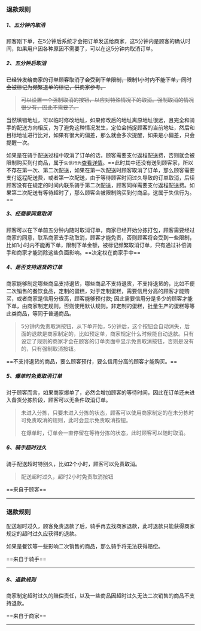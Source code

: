 ### 退款规则

##### 1、五分钟内取消

顾客刚下单，在5分钟后系统才会把订单发送给商家，这5分钟内是顾客的确认时间，如果用户因各种原因不需要了，可以在这5分钟内取消订单。

##### 2、五分钟后取消



~~已经转发给商家的订单顾客取消了会受到下单限制，限制1小时内不能下单，同时会被标记为频繁退单的标记，供商家参考。~~

>~~可以设置一个强制取消的按钮，以应对特殊情况下的取消。强制取消的情况很少有，因此不需要了。~~

当然填错地址，可以临时修改地址，如果修改后的地址离原地址很远，且完全和骑手的配送方向相反，为了避免这种情况发生，定位会捕捉顾客的当前地址，然后和目标地址进行比对，如果有很大的偏差，那么就会多次提醒，如果是小偏差，只会提醒一次。

如果是在骑手配送过程中取消了订单的话，顾客需要支付返程配送费，否则就会被限制购买到付商品，属于`失信行为`[查看详情](C:\Users\86166\Desktop\koa-1\学习笔记\总体设计\规则设计\行为和属性(横向关联思维)\各自独有\顾客独有\失信行为.md)。==此时其中还没有送到顾客家，所以不存在第一次、第二次配送，如果在第一次配送时顾客取消了订单，那么顾客需要支付返程配送费，或者第一次配送，由于等待顾客时间过久导致的订单取消，后续顾客没有在规定的时间内联系骑手第二次配送，顾客同样需要支付返程配送费。如果第二次配送有等待超时了，那么顾客会被限制购买到付商品，这属于失信行为。==

##### 3、经商家同意取消

顾客可以在下单前五分钟内随时取消订单，商家已经开始分拣打包，顾客需要经过商家的同意，联系商家去手动取消，顾客才能免责，否则顾客将会受到一些限制，比如1小时内不能再下单，限制下单金额，被标记频繁取消订单，只有通过补偿骑手和商家才能消除这些负面影响。==决定权在商家手中==



##### 4、是否支持退货的订单

商家能够制定哪些商品支持退货，哪些商品不支持退货，不支持退货的，比如不便二次销售的餐饮食品，定制的蛋糕，对于定制蛋糕，需要信用分高的顾客才能购买，或者商家是信用分很高，顾客能够预付款; 因此需要信用分是多少的顾客才能下单，由商家制定规则，否则使用默认规则。非定制的蛋糕，批量生产的蛋糕等等此类商品，等同于普通商品。

> 5分钟内免责取消按钮，从下单开始，5分钟后，这个按钮会自动消失，后面的退款是商家制定的，比如预定单，商家规定什么时候能自动退款。只有设定了规则的商家才会在顾客的订单页面中显示免责取消按钮，否则是没有的，只有强制取消按钮。

 ==不支持退货的商品，要么顾客预付，要么信用分高的顾客才能购买。==

##### 5、爆单时免责取消订单

对于顾客而言，如果商家爆单了，必然会增加顾客的等待时间，因此在订单还未进入备货分拣阶段，顾客可以无条件取消订单。

> 未进入分拣，只要未进入分拣的状态，顾客可以使用商家制定的在未分拣时可免责取消的规则，此时会显示免责取消按钮。
>
> 在爆单时，订单会一直停留在等待分拣的状态，此时顾客可以随时取消。

##### 6、骑手超时过久

骑手配送超时特别久，比如2个小时，顾客可以免责取消。

> 配送超时过久，超时2小时免责取消按钮

==来自于顾客==

----





### 退款规则

配送超时过久，顾客免责退款了后，骑手再去找商家退款，此时退款只能获得商家规定的超时过久应获得的退款。

如果是餐饮等一些影响二次销售的商品，那么骑手将无法获得赔偿。

==来自于骑手==

----





##### 8、退款规则

商家制定超时过久的赔偿责任，以及一些商品因超时过久无法二次销售的商品不支持退款。

==来自于商家==

----







